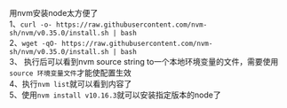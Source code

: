 用nvm安装node太方便了  
1、`curl -o- https://raw.githubusercontent.com/nvm-sh/nvm/v0.35.0/install.sh | bash`  
2、`wget -qO- https://raw.githubusercontent.com/nvm-sh/nvm/v0.35.0/install.sh | bash`  
3、 执行后可以看到nvm source string to一个本地环境变量的文件，需要使用 `source 环境变量文件`才能使配置生效  
4、执行`nvm list`就可以看到内容了  
5、使用`nvm install v10.16.3`就可以安装指定版本的node了  
